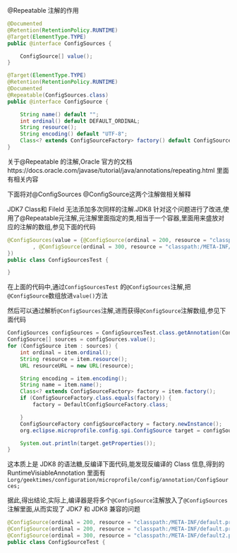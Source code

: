@Repeatable 注解的作用

```java
@Documented
@Retention(RetentionPolicy.RUNTIME)
@Target(ElementType.TYPE)
public @interface ConfigSources {

    ConfigSource[] value();
}
```

```java
@Target(ElementType.TYPE)
@Retention(RetentionPolicy.RUNTIME)
@Documented
@Repeatable(ConfigSources.class)
public @interface ConfigSource {

    String name() default "";
    int ordinal() default DEFAULT_ORDINAL;
    String resource();
    String encoding() default "UTF-8";
    Class<? extends ConfigSourceFactory> factory() default ConfigSourceFactory.class;
}
```

关于@Repeatable 的注解,Oracle 官方的文档https://docs.oracle.com/javase/tutorial/java/annotations/repeating.html 里面有相关内容

下面将对@ConfigSources @ConfigSource这两个注解做相关解释

JDK7 Class和 Fileld 无法添加多次同样的注解.JDK8 针对这个问题进行了改进,使用了@Repeatable元注解,元注解里面指定的类,相当于一个容器,里面用来盛放对应的注解的数组,参见下面的代码

```java
@ConfigSources(value = {@ConfigSource(ordinal = 200, resource = "classpath:/META-INF/default.properties")
        , @ConfigSource(ordinal = 300, resource = "classpath:/META-INF/default2.properties")
})
public class ConfigSourcesTest {

}
```

在上面的代码中,通过`ConfigSourcesTest` 的`@ConfigSources`注解,把`@ConfigSource`数组放进`value()`方法

然后可以通过解析`@ConfigSources`注解,进而获得`@ConfigSource`注解数组,参见下面代码

```java
ConfigSources configSources = ConfigSourcesTest.class.getAnnotation(ConfigSources.class);
ConfigSource[] sources = configSources.value();
for (ConfigSource item : sources) {
    int ordinal = item.ordinal();
    String resource = item.resource();
    URL resourceURL = new URL(resource);

    String encoding = item.encoding();
    String name = item.name();
    Class<? extends ConfigSourceFactory> factory = item.factory();
    if (ConfigSourceFactory.class.equals(factory)) {
        factory = DefaultConfigSourceFactory.class;

    }
    ConfigSourceFactory configSourceFactory = factory.newInstance();
    org.eclipse.microprofile.config.spi.ConfigSource target = configSourceFactory.createConfigSource(name, ordinal, resourceURL, encoding);

    System.out.println(target.getProperties());
}
```

这本质上是 JDK8 的语法糖,反编译下面代码,能发现反编译的 Class 信息,得到的 RuntimeVisiableAnnotation 里面有`Lorg/geektimes/configuration/microprofile/config/annotation/ConfigSources;`

据此,得出结论,实际上,编译器是将多个`@ConfigSource`注解放入了`@ConfigSources`注解里面,从而实现了 JDK7 和 JDK8 兼容的问题

```java
@ConfigSource(ordinal = 200, resource = "classpath:/META-INF/default.properties")
@ConfigSource(ordinal = 200, resource = "classpath:/META-INF/default.properties")
@ConfigSource(ordinal = 300, resource = "classpath:/META-INF/default2.properties")
public class ConfigSourceTest {
```



